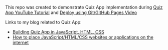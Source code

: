 This repo was created to demonstrate Quiz App implementation during [Quiz App YouTube Tutorial](https://youtu.be/FyAk7Vcfmls) and [Deploy using Git/GitHub Pages Video](https://youtu.be/fNP-td3_W3Y)

Links to my blog related to Quiz App:
- [Building Quiz App in JavaScript, HTML, CSS](https://www.devweb.blog/blog/quiz-app-youtube-video)
- [How to place JavaScript/HTML/CSS websites or applications on the internet](https://www.devweb.blog/blog/deploy-to-github-pages)
